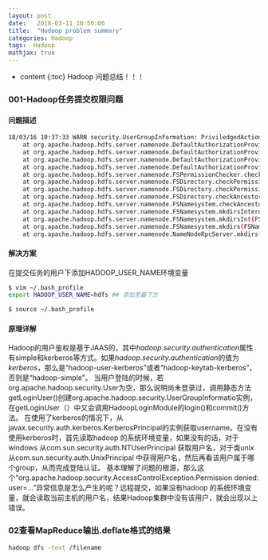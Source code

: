 ```yaml
---
layout: post
date:   2018-03-11 10:50:00
title:  "Hadoop problem summary"
categories: Hadoop
tags:  Hadoop
mathjax: true
---
```


* content
{:toc}
Hadoop 问题总结！！！






### 001-Hadoop任务提交权限问题

#### 问题描述
``` bash
18/03/16 10:37:33 WARN security.UserGroupInformation: PriviledgedActionException as:username (auth:SIMPLE) cause:org.apache.hadoop.security.AccessControlException: Permission denied: user=username, access=WRITE, inode="/user":hdfs:supergroup:drwxrwxr-x
	at org.apache.hadoop.hdfs.server.namenode.DefaultAuthorizationProvider.checkAccessAcl(DefaultAuthorizationProvider.java:363)
	at org.apache.hadoop.hdfs.server.namenode.DefaultAuthorizationProvider.check(DefaultAuthorizationProvider.java:256)
	at org.apache.hadoop.hdfs.server.namenode.DefaultAuthorizationProvider.check(DefaultAuthorizationProvider.java:240)
	at org.apache.hadoop.hdfs.server.namenode.DefaultAuthorizationProvider.checkPermission(DefaultAuthorizationProvider.java:162)
	at org.apache.hadoop.hdfs.server.namenode.FSPermissionChecker.checkPermission(FSPermissionChecker.java:152)
	at org.apache.hadoop.hdfs.server.namenode.FSDirectory.checkPermission(FSDirectory.java:3530)
	at org.apache.hadoop.hdfs.server.namenode.FSDirectory.checkPermission(FSDirectory.java:3513)
	at org.apache.hadoop.hdfs.server.namenode.FSDirectory.checkAncestorAccess(FSDirectory.java:3495)
	at org.apache.hadoop.hdfs.server.namenode.FSNamesystem.checkAncestorAccess(FSNamesystem.java:6649)
	at org.apache.hadoop.hdfs.server.namenode.FSNamesystem.mkdirsInternal(FSNamesystem.java:4420)
	at org.apache.hadoop.hdfs.server.namenode.FSNamesystem.mkdirsInt(FSNamesystem.java:4390)
	at org.apache.hadoop.hdfs.server.namenode.FSNamesystem.mkdirs(FSNamesystem.java:4363)
	at org.apache.hadoop.hdfs.server.namenode.NameNodeRpcServer.mkdirs(NameNodeRpcServer.java:873)
```
#### 解决方案

在提交任务的用户下添加HADOOP_USER_NAME环境变量
``` bash
$ vim ~/.bash_profile
export HADOOP_USER_NAME=hdfs ## 添加至最下方

$ source ~/.bash_profile
```

#### 原理详解

Hadoop的用户鉴权是基于JAAS的，其中*hadoop.security.authentication*属性有simple和kerberos等方式。如果*hadoop.security.authentication*的值为*kerberos*，那么是“hadoop-user-kerberos”或者“hadoop-keytab-kerberos”，否则是“hadoop-simple”。 当用户登陆的时候，若org.apache.hadoop.security.User为空，那么说明尚未登录过，调用静态方法getLoginUser()创建org.apache.hadoop.security.UserGroupInformatio实例，在getLoginUser（）中又会调用HadoopLoginModule的login()和commit()方法。
在使用了kerberos的情况下，从javax.security.auth.kerberos.KerberosPrincipal的实例获取username。在没有使用kerberos时，首先读取hadoop 的系统环境变量，如果没有的话，对于windows 从com.sun.security.auth.NTUserPrincipal 获取用户名，对于类unix 从com.sun.security.auth.UnixPrincipal 中获得用户名，然后再看该用户属于哪个group，从而完成登陆认证。
基本理解了问题的根源，那么这个“org.apache.hadoop.security.AccessControlException:Permission denied: user=...”异常信息是怎么产生的呢？远程提交，如果没有hadoop 的系统环境变量，就会读取当前主机的用户名，结果Hadoop集群中没有该用户，就会出现以上错误。

### 02查看MapReduce输出.deflate格式的结果

``` bash
hadoop dfs -text /filename
```